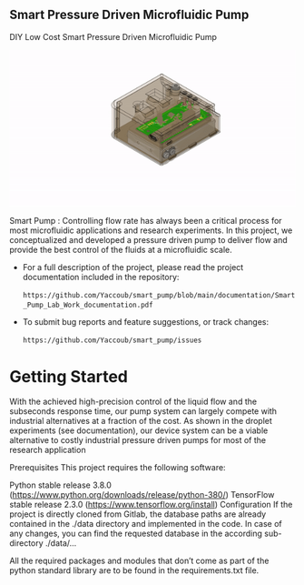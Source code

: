 ## Smart Pressure Driven Microfluidic Pump
DIY Low Cost Smart Pressure Driven Microfluidic Pump

![alt-text](https://github.com/Yaccoub/smart_pump/blob/main/documentation/pictures/smart_pump.gif)

Smart Pump : Controlling flow rate has always been a critical process for most microfluidic applications and research
experiments. In this project, we conceptualized and developed a pressure driven pump to deliver flow and provide
the best control of the fluids at a microfluidic scale.

 * For a full description of the project, please read the project documentation included
 in the repository:

   ```https://github.com/Yaccoub/smart_pump/blob/main/documentation/Smart_Pump_Lab_Work_documentation.pdf```

 * To submit bug reports and feature suggestions, or track changes:

     ```https://github.com/Yaccoub/smart_pump/issues```

# Getting Started

With the achieved high-precision control of the liquid flow and the subseconds response time, our
pump system can largely compete with industrial alternatives at a fraction of the cost. As shown in the
droplet experiments (see documentation), our device system can be a viable alternative to costly industrial pressure driven
pumps for most of the research application

Prerequisites
This project requires the following software:

Python stable release 3.8.0 (https://www.python.org/downloads/release/python-380/)
TensorFlow stable release 2.3.0 (https://www.tensorflow.org/install)
Configuration
If the project is directly cloned from Gitlab, the database paths are already contained in the ./data directory and implemented in the code. In case of any changes, you can find the requested database in the according sub-directory ./data/...

All the required packages and modules that don’t come as part of the python standard library are to be found in the requirements.txt file.
